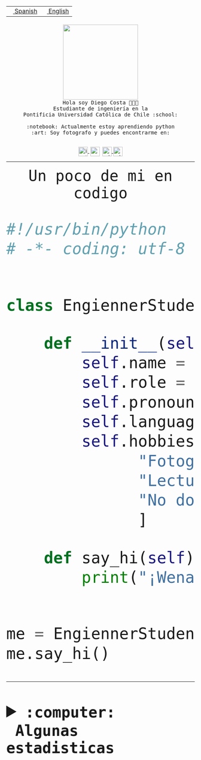 <table border="0"  align="right">
 <tr><td><a href="README.md"><img src="https://upload.wikimedia.org/wikipedia/commons/thumb/8/89/Bandera_de_Espa%C3%B1a.svg/1200px-Bandera_de_Espa%C3%B1a.svg.png" height="10"> Spanish</a></td>
 <td><a href="README.en.md"><img src="https://upload.wikimedia.org/wikipedia/commons/a/a4/Flag_of_the_United_States.svg" height="10"> English</a></td></tr>
</table><br><br><br>


<p align="center">
  <img src="https://github.com/diegocostares/diegocostares/blob/main/Images/aaa2.gif?raw=true" height="200px" weight="200px">
  <br><samp>
    Hola soy Diego Costa 👨🏻‍💻<br>
    Estudiante de ingeniería en la <br>
    Pontificia Universidad Católica de Chile :school:<br>
  <br>
    :notebook: Actualmente estoy aprendiendo python <br>
    :art: Soy fotografo y puedes encontrarme en: <br>
  <br></samp>
  
</p>

<p align="center">
   <a href="https://instagram.com/diegocosta_no" target="blank">
    <img 
    align="center" src="https://cdn.jsdelivr.net/npm/simple-icons@3.0.1/icons/instagram.svg" alt="instagram" height="25px" width="25px" />
  </a>
  <a style="border: 3px solid; color: white;"href="https://t.me/diegocosta_no" target="blank">
  <img
  align="center" alt="Telegram" width="25px" src="https://icons-for-free.com/iconfiles/png/512/Telegram-1324888767380505522.png" />
</a>
<a href="https://api.whatsapp.com/send?phone=56971897835&text=Hola!" target="blank">
  <img
  align="center" alt="wtsp" width="25px" src="https://img.icons8.com/pastel-glyph/2x/whatsapp--v2.png" />
</a>
<a href="https://www.linkedin.com/in/diego-costa-786249213/" target="blank">
  <img
  align="center" alt="wtsp" width="25px" src="https://img.icons8.com/metro/452/linkedin.png" />
</a>

  </a>
</p>

---


<p align="center"><font size="25"><samp>Un poco de mi en codigo</samp></front></p>


```python
#!/usr/bin/python
# -*- coding: utf-8 -*-


class EngiennerStudent:

    def __init__(self):
        self.name = "Diego Costa"
        self.role = "Estudiante"
        self.pronouns = "he/him"
        self.language_spoken = ["es_CL", "en_US"]
        self.hobbies = [
              "Fotografia",
              "Lectura",
              "No dormir",
              ]

    def say_hi(self):
        print("¡Wena mundo!")


me = EngiennerStudent()
me.say_hi()
```
---
<details>
  <summary><b><samp>:computer: &nbsp;Algunas estadisticas</samp></b></summary>
  <br/></p>

<!--START_SECTION:waka-->
![Code Time](http://img.shields.io/badge/Code%20Time-1%2C047%20hrs%2054%20mins-blue)

**Soy nocturno 🦉** 

```text
🌞 Mañana                 40 commits          ░░░░░░░░░░░░░░░░░░░░░░░░░   01.23 % 
🌆 Día                    1029 commits        ████████░░░░░░░░░░░░░░░░░   31.64 % 
🌃 Tarde                  1409 commits        ███████████░░░░░░░░░░░░░░   43.33 % 
🌙 Noche                  774 commits         ██████░░░░░░░░░░░░░░░░░░░   23.80 % 
```
📅 **Soy más productivo los Martes** 

```text
Lunes                    504 commits         ████░░░░░░░░░░░░░░░░░░░░░   15.50 % 
Martes                   613 commits         █████░░░░░░░░░░░░░░░░░░░░   18.85 % 
Miércoles                435 commits         ███░░░░░░░░░░░░░░░░░░░░░░   13.38 % 
Jueves                   498 commits         ████░░░░░░░░░░░░░░░░░░░░░   15.31 % 
Viernes                  465 commits         ████░░░░░░░░░░░░░░░░░░░░░   14.30 % 
Sábado                   267 commits         ██░░░░░░░░░░░░░░░░░░░░░░░   08.21 % 
Domingo                  470 commits         ████░░░░░░░░░░░░░░░░░░░░░   14.45 % 
```


📊 **Esta semana me dediqué a** 

```text
🐱‍💻 Proyectos: 
2023-1-S4-Grupo2-Backend 9 hrs 34 mins       ████████░░░░░░░░░░░░░░░░░   30.08 % 
arqui-t3                 9 hrs 16 mins       ███████░░░░░░░░░░░░░░░░░░   29.17 % 
2023-1-S4-Grupo2-IA      4 hrs 40 mins       ████░░░░░░░░░░░░░░░░░░░░░   14.68 % 
2023-1-S4-Grupo2-Frontend3 hrs 3 mins        ██░░░░░░░░░░░░░░░░░░░░░░░   09.62 % 
2023-1-S4-Grupo2-Scraper 2 hrs 59 mins       ██░░░░░░░░░░░░░░░░░░░░░░░   09.40 % 
```


 Last Updated on 11/06/2023 22:17:58 UTC
<!--END_SECTION:waka-->
  
  

<p align="center"> <img src="https://github-readme-stats.vercel.app/api?username=diegocostares&show_icons=true&theme=ayu-mirage" alt="abhisheknaiidu" /></p>
 
</details>
